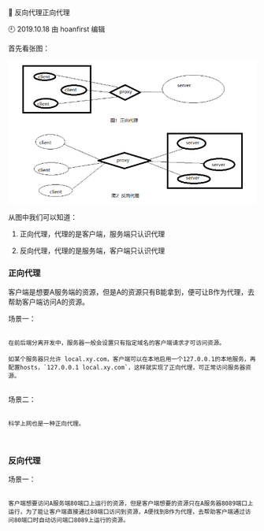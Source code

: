 🐾 反向代理正向代理

🕘 2019.10.18 由 hoanfirst 编辑

首先看张图：

![](https://github.com/hoanFir/blogs/blob/master/Nginx/images/%E4%BC%81%E4%B8%9A%E5%92%9A%E5%92%9A%E6%88%AA%E5%9B%BE20191118173539.png?raw=true)

从图中我们可以知道：

1. 正向代理，代理的是客户端，服务端只认识代理

2. 反向代理，代理的是服务端，客户端只认识代理

### 正向代理

客户端是想要A服务端的资源，但是A的资源只有B能拿到，便可让B作为代理，去帮助客户端访问A的资源。

场景一：

```

在前后端分离开发中，服务器一般会设置只有指定域名的客户端请求才可访问资源。

如某个服务器只允许 local.xy.com，客户端可以在本地启用一个127.0.0.1的本地服务，再配置hosts，`127.0.0.1 local.xy.com`，这样就实现了正向代理，可正常访问服务器资源。


```

场景二：

```

科学上网也是一种正向代理。



```

### 反向代理

场景一：

```

客户端想要访问A服务端80端口上运行的资源，但是客户端想要的资源只在A服务器8089端口上运行，为了能让客户端直接通过80端口访问到资源，A便找到B作为代理，去帮助客户端通过访问80端口时自动访问端口8089上运行的资源。

```


